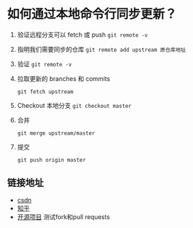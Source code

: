 # 如何通过本地命令行同步更新？

1. 验证远程分支可以 fetch 或 push
   `git remote -v`

2. 指明我们需要同步的仓库
   `git remote add upstream 原仓库地址`

3. 验证
   `git remote -v`

4. 拉取更新的 branches 和 commits

   `git fetch upstream`

5. Checkout 本地分支
   `git checkout master`

6. 合并

   `git merge upstream/master`

7. 提交

   `git push origin master`

## 链接地址

- [csdn](https://blog.csdn.net/wuzhongqiang/article/details/103227170)
- [知乎](https://zhuanlan.zhihu.com/p/51844239)
- [开源项目](https://github.com/firstcontributions/first-contributions)
   测试fork和pull requests
